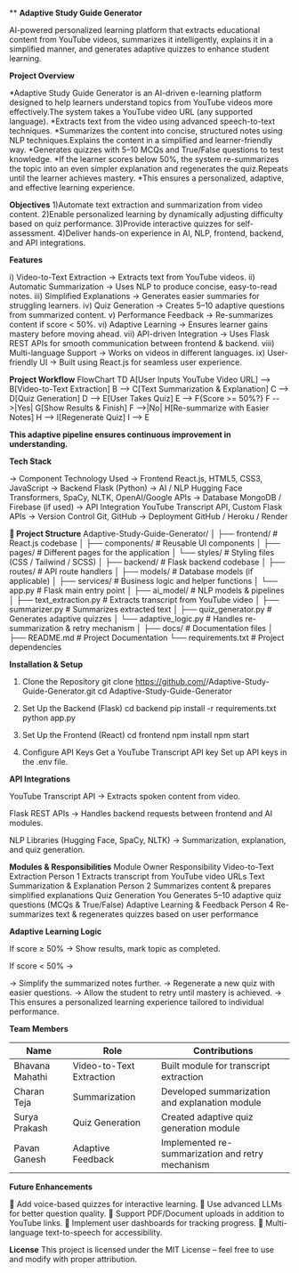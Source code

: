 **                                                                                  **Adaptive Study Guide Generator**

AI-powered personalized learning platform that extracts educational content from YouTube videos, summarizes it intelligently, explains it in a simplified manner, and generates adaptive quizzes to enhance student learning.

**Project Overview**

*Adaptive Study Guide Generator is an AI-driven e-learning platform designed to help learners understand topics from YouTube videos more effectively.The system takes a YouTube video URL (any supported language).
*Extracts text from the video using advanced speech-to-text techniques.
*Summarizes the content into concise, structured notes using NLP techniques.Explains the content in a simplified and learner-friendly way.
*Generates quizzes with 5–10 MCQs and True/False questions to test knowledge.
*If the learner scores below 50%, the system re-summarizes the topic into an even simpler explanation and regenerates the quiz.Repeats until the learner achieves mastery.
*This ensures a personalized, adaptive, and effective learning experience.

**Objectives**
1)Automate text extraction and summarization from video content.
2)Enable personalized learning by dynamically adjusting difficulty based on quiz performance.
3)Provide interactive quizzes for self-assessment.
4)Deliver hands-on experience in AI, NLP, frontend, backend, and API integrations.

**Features**

i) Video-to-Text Extraction → Extracts text from YouTube videos.
ii) Automatic Summarization → Uses NLP to produce concise, easy-to-read notes.
iii) Simplified Explanations → Generates easier summaries for struggling learners.
iv) Quiz Generation → Creates 5–10 adaptive questions from summarized content.
v) Performance Feedback → Re-summarizes content if score < 50%.
vi) Adaptive Learning → Ensures learner gains mastery before moving ahead.
vii) API-driven Integration → Uses Flask REST APIs for smooth communication between frontend & backend.
viii) Multi-language Support → Works on videos in different languages.
ix) User-friendly UI → Built using React.js for seamless user experience.

**Project Workflow**
FlowChart TD
    A[User Inputs YouTube Video URL] --> B[Video-to-Text Extraction]
    B --> C[Text Summarization & Explanation]
    C --> D[Quiz Generation]
    D --> E[User Takes Quiz]
    E --> F{Score >= 50%?}
    F -->|Yes| G[Show Results & Finish]
    F -->|No| H[Re-summarize with Easier Notes]
    H --> I[Regenerate Quiz]
    I --> E

**This adaptive pipeline ensures continuous improvement in understanding.**

**Tech Stack**

-> Component	Technology Used
-> Frontend	React.js, HTML5, CSS3, JavaScript
-> Backend	Flask (Python)
-> AI / NLP	Hugging Face Transformers, SpaCy, NLTK, OpenAI/Google APIs
-> Database	MongoDB / Firebase (if used)
-> API Integration	YouTube Transcript API, Custom Flask APIs
-> Version Control	Git, GitHub
-> Deployment	GitHub / Heroku / Render

**📂 Project Structure**
Adaptive-Study-Guide-Generator/
│
├── frontend/ # React.js codebase
│ ├── components/ # Reusable UI components
│ ├── pages/ # Different pages for the application
│ └── styles/ # Styling files (CSS / Tailwind / SCSS)
│
├── backend/ # Flask backend codebase
│ ├── routes/ # API route handlers
│ ├── models/ # Database models (if applicable)
│ ├── services/ # Business logic and helper functions
│ └── app.py # Flask main entry point
│
├── ai_model/ # NLP models & pipelines
│ ├── text_extraction.py # Extracts transcript from YouTube video
│ ├── summarizer.py # Summarizes extracted text
│ ├── quiz_generator.py # Generates adaptive quizzes
│ └── adaptive_logic.py # Handles re-summarization & retry mechanism
│
├── docs/ # Documentation files
│
├── README.md # Project Documentation
└── requirements.txt # Project dependencies

**Installation & Setup**

1. Clone the Repository
git clone https://github.com/<your-username>/Adaptive-Study-Guide-Generator.git
cd Adaptive-Study-Guide-Generator

2. Set Up the Backend (Flask)
cd backend
pip install -r requirements.txt
python app.py

3. Set Up the Frontend (React)
cd frontend
npm install
npm start

4. Configure API Keys
Get a YouTube Transcript API key
Set up API keys in the .env file.

**API Integrations**

YouTube Transcript API → Extracts spoken content from video.

Flask REST APIs → Handles backend requests between frontend and AI modules.

NLP Libraries (Hugging Face, SpaCy, NLTK) → Summarization, explanation, and quiz generation.

**Modules & Responsibilities**
Module	Owner	Responsibility
Video-to-Text Extraction	Person 1	Extracts transcript from YouTube video URLs
Text Summarization & Explanation	Person 2	Summarizes content & prepares simplified explanations
Quiz Generation	You	Generates 5–10 adaptive quiz questions (MCQs & True/False)
Adaptive Learning & Feedback	Person 4	Re-summarizes text & regenerates quizzes based on user performance

**Adaptive Learning Logic**

If score ≥ 50% → Show results, mark topic as completed.

If score < 50% →

-> Simplify the summarized notes further.
-> Regenerate a new quiz with easier questions.
-> Allow the student to retry until mastery is achieved.
-> This ensures a personalized learning experience tailored to individual performance.

**Team Members**

| **Name**         | **Role**                   | **Contributions**                               |
|------------------|----------------------------|--------------------------------------------------|
| Bhavana Mahathi  | Video-to-Text Extraction   | Built module for transcript extraction           |
| Charan Teja      | Summarization              | Developed summarization and explanation module   |
| Surya Prakash    | Quiz Generation            | Created adaptive quiz generation module          |
| Pavan Ganesh     | Adaptive Feedback          | Implemented re-summarization and retry mechanism |


**Future Enhancements**

🔹 Add voice-based quizzes for interactive learning.
🔹 Use advanced LLMs for better question quality.
🔹 Support PDF/Document uploads in addition to YouTube links.
🔹 Implement user dashboards for tracking progress.
🔹 Multi-language text-to-speech for accessibility.

**License**
This project is licensed under the MIT License – feel free to use and modify with proper attribution.
